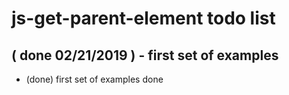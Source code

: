 # js-get-parent-element todo list

## ( done 02/21/2019 ) - first set of examples
* (done) first set of examples done